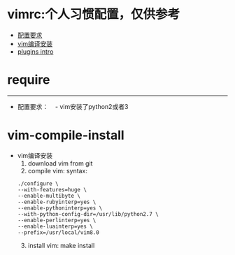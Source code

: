 # vimrc:个人习惯配置，仅供参考
- [配置要求](#require)
- [vim编译安装](#vim-compile-install)
- [plugins intro](#plugin-intro)



# require
---------
- 配置要求：
	   - vim安装了python2或者3

# vim-compile-install
- vim编译安装
	1. download vim from git
	2. compile vim:
	syntax:
	```
	./configure \
	--with-features=huge \
	--enable-multibyte \
	--enable-rubyinterp=yes \
	--enable-pythoninterp=yes \
	--with-python-config-dir=/usr/lib/python2.7 \
	--enable-perlinterp=yes \
	--enable-luainterp=yes \
	--prefix=/usr/local/vim8.0
	```
	3. install vim:
	make install

